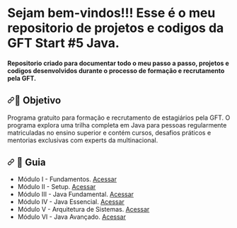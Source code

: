 <h1> Sejam bem-vindos!!! 
 Esse é o meu repositorio de projetos e codigos  da GFT Start #5 Java. </h1>

<h4> Repositorio criado para documentar todo o meu passo a passo, projetos e codigos desenvolvidos durante o processo de formação e recrutamento pela GFT. </h4>


<h2 dir="auto"><a id="user-content--objetivo-do-projeto" class="anchor" aria-hidden="true" href="#-objetivo-do-projeto"><svg class="octicon octicon-link" viewBox="0 0 16 16" version="1.1" width="16" height="16" aria-hidden="true"><path fill-rule="evenodd" d="M7.775 3.275a.75.75 0 001.06 1.06l1.25-1.25a2 2 0 112.83 2.83l-2.5 2.5a2 2 0 01-2.83 0 .75.75 0 00-1.06 1.06 3.5 3.5 0 004.95 0l2.5-2.5a3.5 3.5 0 00-4.95-4.95l-1.25 1.25zm-4.69 9.64a2 2 0 010-2.83l2.5-2.5a2 2 0 012.83 0 .75.75 0 001.06-1.06 3.5 3.5 0 00-4.95 0l-2.5 2.5a3.5 3.5 0 004.95 4.95l1.25-1.25a.75.75 0 00-1.06-1.06l-1.25 1.25a2 2 0 01-2.83 0z"></path></svg></a><g-emoji class="g-emoji" alias="dart" fallback-src="https://github.githubassets.com/images/icons/emoji/unicode/1f3af.png">🎯</g-emoji> Objetivo </h2>
 
Programa gratuito para formação e recrutamento de estagiários pela GFT. O programa explora uma trilha completa em Java para pessoas regularmente matriculadas no ensino superior e contém cursos, desafios práticos e mentorias exclusivas com experts da multinacional.


<h2 dir="auto"><a id="user-content---guia-" class="anchor" aria-hidden="true" href="#--guia-"><svg class="octicon octicon-link" viewBox="0 0 16 16" version="1.1" width="16" height="16" aria-hidden="true"><path fill-rule="evenodd" d="M7.775 3.275a.75.75 0 001.06 1.06l1.25-1.25a2 2 0 112.83 2.83l-2.5 2.5a2 2 0 01-2.83 0 .75.75 0 00-1.06 1.06 3.5 3.5 0 004.95 0l2.5-2.5a3.5 3.5 0 00-4.95-4.95l-1.25 1.25zm-4.69 9.64a2 2 0 010-2.83l2.5-2.5a2 2 0 012.83 0 .75.75 0 001.06-1.06 3.5 3.5 0 00-4.95 0l-2.5 2.5a3.5 3.5 0 004.95 4.95l1.25-1.25a.75.75 0 00-1.06-1.06l-1.25 1.25a2 2 0 01-2.83 0z"></path></svg></a> <g-emoji class="g-emoji" alias="vertical_traffic_light" fallback-src="https://github.githubassets.com/images/icons/emoji/unicode/1f6a6.png">🚦</g-emoji> Guia </h2>

<ul dir="auto">
<li> Módulo I - Fundamentos. <a href="https://www.notion.so/diegojfsr/M-dulo-I-Fundamentos-8c00b2a57e504f44bf351a41e64c8efb"> Acessar </a></li>
<li> Módulo II - Setup. <a href="https://www.notion.so/diegojfsr/M-dulo-II-Setup-34d68c03dd724fcc8cfe667bb7c5195a"> Acessar </a></li>
<li> Módulo III - Java Fundamental. <a href="https://www.notion.so/diegojfsr/M-dulo-III-Java-Fundamental-91a634281c9c433bb55ccf10acaf07fd"> Acessar </a></li>
<li> Módulo IV - Java Essencial. <a href="https://www.notion.so/diegojfsr/M-dulo-IV-Java-Essencial-fabdfa2e61504a56b9823a8a91001c99"> Acessar </a></li>
<li> Módulo V - Arquitetura de Sistemas. <a href="https://www.notion.so/diegojfsr/M-dulo-V-Arquitetura-de-Sistemas-c49b6ff9404144cb84f929d4028c391c"> Acessar </a></li>
<li> Módulo VI - Java Avançado. <a href="https://www.notion.so/diegojfsr/M-dulo-VI-Java-Avan-ado-3aade1f9863f43ce921247b0b7bc0ac1"> Acessar </a></li>
</ul>



